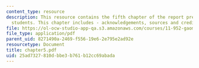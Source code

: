 ```yaml
---
content_type: resource
description: This resource contains the fifth chapter of the report prepared by the
  students. This chapter includes - acknowledgements, sources and credits.
file: https://ol-ocw-studio-app-qa.s3.amazonaws.com/courses/11-952-gaoming-studio-china-spring-2005/25ad7327810dbbe3b761b12cc69abada_chapter5.pdf
file_type: application/pdf
parent_uid: 8271490a-2469-f556-19e6-2e795e2ad92e
resourcetype: Document
title: chapter5.pdf
uid: 25ad7327-810d-bbe3-b761-b12cc69abada
---
```

